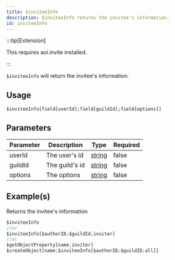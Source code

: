 ```yaml
---
title: $inviteeInfo
description: $inviteeInfo returns the invitee's information.
id: inviteeInfo
---
```


:::tip[Extension]

This requires aoi.invite installed.

:::

`$inviteeInfo` will return the invitee's information.

## Usage

```aoi
$inviteeInfo[field[userId];field[guildId];field[options]]
```

## Parameters

| Parameter | Description    | Type                                                                                              | Required |
| --------- | -------------- | ------------------------------------------------------------------------------------------------- | -------- |
| userId    | The user's id  | [string](https://developer.mozilla.org/en-US/docs/Web/JavaScript/Reference/Global_Objects/String) | false    |
| guildId   | The guild's id | [string](https://developer.mozilla.org/en-US/docs/Web/JavaScript/Reference/Global_Objects/String) | false    |
| options   | The options    | [string](https://developer.mozilla.org/en-US/docs/Web/JavaScript/Reference/Global_Objects/String) | false    |

## Example(s)

Returns the invitee's information

```javascript
$inviteeInfo
//or
$inviteeInfo[$authorID;$guildId;inviter]
//or
$getObjectProperty[name;inviter]
$createObject[name;$inviteeInfo[$authorID;$guildID;all]]
```
